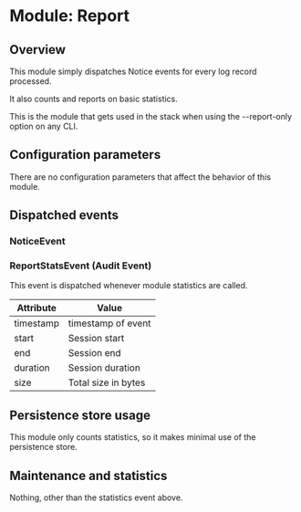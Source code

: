 # Module: Report

## Overview

This module simply dispatches Notice events for every log record processed.

It also counts and reports on basic statistics.

This is the module that gets used in the stack when using the --report-only option on any CLI.

## Configuration parameters

There are no configuration parameters that affect the behavior of this module.

## Dispatched events

### NoticeEvent

### ReportStatsEvent (Audit Event)

This event is dispatched whenever module statistics are called.

| Attribute | Value               |
|-----------|---------------------|
| timestamp | timestamp of event  |
| start     | Session start       |
| end       | Session end         |
| duration  | Session duration    |
| size      | Total size in bytes |

## Persistence store usage

This module only counts statistics, so it makes minimal use of the persistence store.

## Maintenance and statistics

Nothing, other than the statistics event above.

